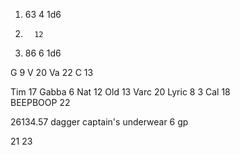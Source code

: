 
1. 63  4      1d6
2.       12
3. 86  6     1d6

G   9
V   20
Va   22
C    13


Tim  17
Gabba  6
Nat 12
Old 13 
Varc 20 
Lyric 8      3
Cal 18    
BEEPBOOP 22


26134.57
dagger
captain's underwear
6 gp



21
23